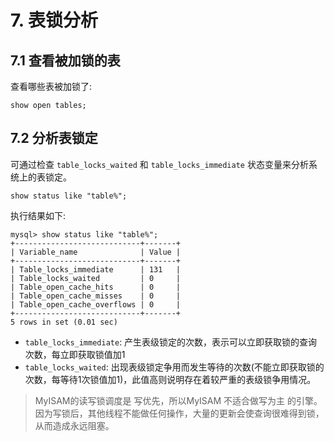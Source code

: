 # 7. 表锁分析

## 7.1 查看被加锁的表

查看哪些表被加锁了:
```mysql
show open tables;
```

## 7.2 分析表锁定

可通过检查 `table_locks_waited` 和 `table_locks_immediate` 状态变量来分析系统上的表锁定。

```mysql
show status like "table%";
```

执行结果如下:

```mysql
mysql> show status like "table%";
+----------------------------+-------+
| Variable_name              | Value |
+----------------------------+-------+
| Table_locks_immediate      | 131   |
| Table_locks_waited         | 0     |
| Table_open_cache_hits      | 0     |
| Table_open_cache_misses    | 0     |
| Table_open_cache_overflows | 0     |
+----------------------------+-------+
5 rows in set (0.01 sec)
```

* `table_locks_immediate`: 产生表级锁定的次数，表示可以立即获取锁的查询次数，每立即获取锁值加1
* `table_locks_waited`: 出现表级锁定争用而发生等待的次数(不能立即获取锁的次数，每等待1次锁值加1)，此值高则说明存在着较严重的表级锁争用情况。

> MyISAM的读写锁调度是 写优先，所以MyISAM 不适合做写为主 的引擎。因为写锁后，其他线程不能做任何操作，大量的更新会使查询很难得到锁，从而造成永远阻塞。